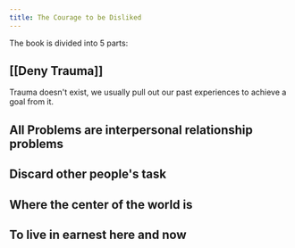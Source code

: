 ```yaml
---
title: The Courage to be Disliked
---
```


The book is divided into 5 parts:

## [[Deny Trauma]]
Trauma doesn't exist, we usually pull out our past experiences to achieve a goal from it.

## All Problems are interpersonal relationship problems

## Discard other people's task

## Where the center of the world is
 
## To live in earnest here and now

